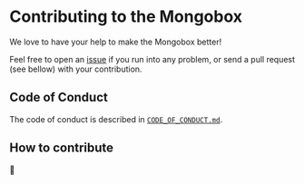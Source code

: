 # Contributing to the Mongobox
We love to have your help to make the Mongobox better!
 
Feel free to open an [issue](https://github.com/mongobox/mongobox2/issues) if you run into any problem, or send
a pull request (see bellow) with your contribution.

## Code of Conduct
The code of conduct is described in [`CODE_OF_CONDUCT.md`](CODE_OF_CONDUCT.md).

## How to contribute
:construction:
